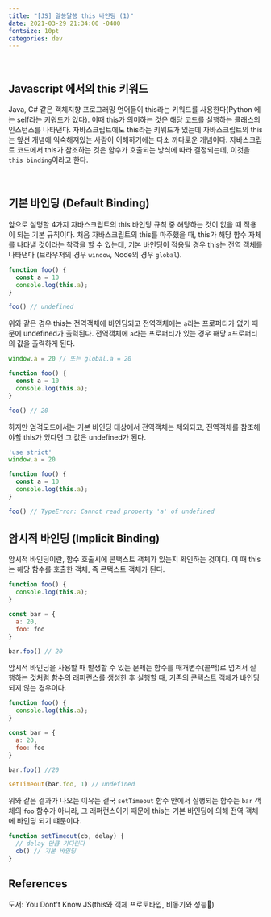 ```yaml
---
title: "[JS] 알쏭달쏭 this 바인딩 (1)"
date: 2021-03-29 21:34:00 -0400
fontsize: 10pt
categories: dev
---
```


<br>

## Javascript 에서의 this 키워드  

Java, C# 같은 객체지향 프로그래밍 언어들이 this라는 키워드를 사용한다(Python 에는 self라는 키워드가 있다). 이때 this가 의미하는 것은 해당 코드를 실행하는 클래스의 인스턴스를 나타낸다. 자바스크립트에도 this라는 키워드가 있는데 자바스크립트의 this는 앞선 개념에 익숙해져있는 사람이 이해하기에는 다소 까다로운 개념이다. 자바스크립트 코드에서 this가 참조하는 것은 함수가 호출되는 방식에 따라 결정되는데, 이것을 `this binding`이라고 한다.  

<br>

## 기본 바인딩 (Default Binding)  

앞으로 설명할 4가지 자바스크립트의 this 바인딩 규칙 중 해당하는 것이 없을 때 적용이 되는 기본 규칙이다. 처음 자바스크립트의 this를 마주했을 때, this가 해당 함수 자체를 나타낼 것이라는 착각을 할 수 있는데, 기본 바인딩이 적용될 경우 this는 전역 객체를 나타낸다 (브라우저의 경우 `window`, Node의 경우 `global`).  

~~~javascript
function foo() {
  const a = 10
  console.log(this.a);
}

foo() // undefined
~~~

위와 같은 경우 this는 전역객체에 바인딩되고 전역객체에는 `a`라는 프로퍼티가 없기 때문에 undefined가 출력된다. 전역객체에 `a`라는 프로퍼티가 있는 경우 해당 `a`프로퍼티의 값을 출력하게 된다.  

~~~javascript
window.a = 20 // 또는 global.a = 20

function foo() {
  const a = 10
  console.log(this.a);
}

foo() // 20
~~~

하지만 엄격모드에서는 기본 바인딩 대상에서 전역객체는 제외되고, 전역객체를 참조해야할 this가 있다면 그 값은 undefined가 된다.  

~~~javascript
'use strict'
window.a = 20

function foo() {
  const a = 10
  console.log(this.a);
}

foo() // TypeError: Cannot read property 'a' of undefined
~~~

## 암시적 바인딩 (Implicit Binding)  

암시적 바인딩이란, 함수 호출시에 콘택스트 객체가 있는지 확인하는 것이다. 이 때 this는 해당 함수를 호출한 객체, 즉 콘택스트 객체가 된다.  

~~~javascript
function foo() {
  console.log(this.a);
}

const bar = {
  a: 20,
  foo: foo
}

bar.foo() // 20
~~~

암시적 바인딩을 사용할 때 발생할 수 있는 문제는 함수를 매개변수(콜백)로 넘겨서 실행하는 것처럼 함수의 래퍼런스를 생성한 후 실행할 때, 기존의 콘택스트 객체가 바인딩되지 않는 경우이다.

~~~javascript
function foo() {
  console.log(this.a);
}

const bar = {
  a: 20,
  foo: foo
}

bar.foo() //20

setTimeout(bar.foo, 1) // undefined
~~~

위와 같은 결과가 나오는 이유는 결국 `setTimeout` 함수 안에서 실행되는 함수는 `bar` 객체의 `foo` 함수가 아니라, 그 래퍼런스이기 때문에 this는 기본 바인딩에 의해 전역 객체에 바인딩 되기 떄문이다.

~~~javascript
function setTimeout(cb, delay) {
  // delay 만큼 기다린다
  cb() // 기본 바인딩
}
~~~

## References  

도서: You Dont't Know JS(this와 객체 프로토타입, 비동기와 성능)  
